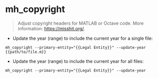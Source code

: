 # mh_copyright

> Adjust copyright headers for MATLAB or Octave code.
> More information: <https://misshit.org/>.

- Update the year (range) to include the current year for a single file:

`mh_copyright --primary-entity="{{Legal Entity}}" --update-year {{path/to/file.m}}`

- Update the year (range) to include the current year for all files:

`mh_copyright --primary-entity="{{Legal Entity}}" --update-year`

